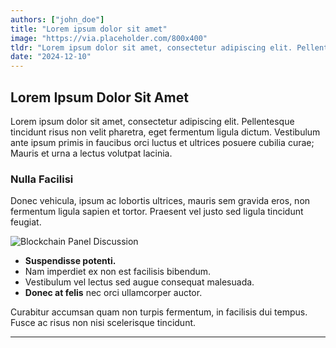 ```yaml
---
authors: ["john_doe"]
title: "Lorem ipsum dolor sit amet"
image: "https://via.placeholder.com/800x400"
tldr: "Lorem ipsum dolor sit amet, consectetur adipiscing elit. Pellentesque tincidunt risus non velit pharetra, eget fermentum ligula dictum. Vestibulum ante ipsum primis in faucibus orci luctus et ultrices posuere cubilia curae; Mauris et urna a lectus volutpat lacinia. Lorem ipsum dolor sit amet, consectetur adipiscing elit. Pellentesque tincidunt risus non velit pharetra, eget fermentum ligula dictum. Vestibulum ante ipsum primis in faucibus orci luctus et ultrices posuere cubilia curae; Mauris et urna a lectus volutpat lacinia."
date: "2024-12-10"
---
```


## Lorem Ipsum Dolor Sit Amet

Lorem ipsum dolor sit amet, consectetur adipiscing elit. Pellentesque tincidunt risus non velit pharetra, eget fermentum ligula dictum. Vestibulum ante ipsum primis in faucibus orci luctus et ultrices posuere cubilia curae; Mauris et urna a lectus volutpat lacinia.

### Nulla Facilisi

Donec vehicula, ipsum ac lobortis ultrices, mauris sem gravida eros, non fermentum ligula sapien et tortor. Praesent vel justo sed ligula tincidunt feugiat. 

<img src="https://via.placeholder.com/600x300" title="Blockchain Panel Discussion" />

- **Suspendisse potenti.** 
- Nam imperdiet ex non est facilisis bibendum.
- Vestibulum vel lectus sed augue consequat malesuada.
- **Donec at felis** nec orci ullamcorper auctor.

Curabitur accumsan quam non turpis fermentum, in facilisis dui tempus. Fusce ac risus non nisi scelerisque tincidunt.

---